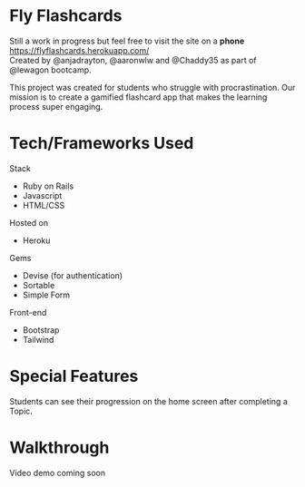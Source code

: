 # Fly Flashcards
Still a work in progress but feel free to visit the site on a **phone** https://flyflashcards.herokuapp.com/ \
Created by @anjadrayton, @aaronwlw and @Chaddy35 as part of @lewagon bootcamp.

This project was created for students who struggle with procrastination. Our mission is to create a gamified flashcard app that makes the learning process super engaging.

# Tech/Frameworks Used

Stack
* Ruby on Rails
* Javascript
* HTML/CSS

Hosted on
* Heroku

Gems
* Devise (for authentication)
* Sortable
* Simple Form

Front-end
* Bootstrap
* Tailwind

# Special Features
Students can see their progression on the home screen after completing a Topic.

# Walkthrough
Video demo coming soon
